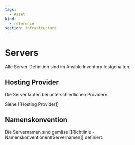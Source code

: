 ```yaml
---
tags:
  - Asset
kind:
  - reference
section: infrastructure
---
```

# Servers

Alle Server-Definition sind im Ansible Inventory festgehalten.

## Hosting Provider

Die Server laufen bei unterschiedlichen Providern.

Siehe [[Hosting Provider]]

## Namenskonvention

Die Servernamen sind gemäss [[Richtlinie - Namenskonventionen#Servernamen]] definiert.

